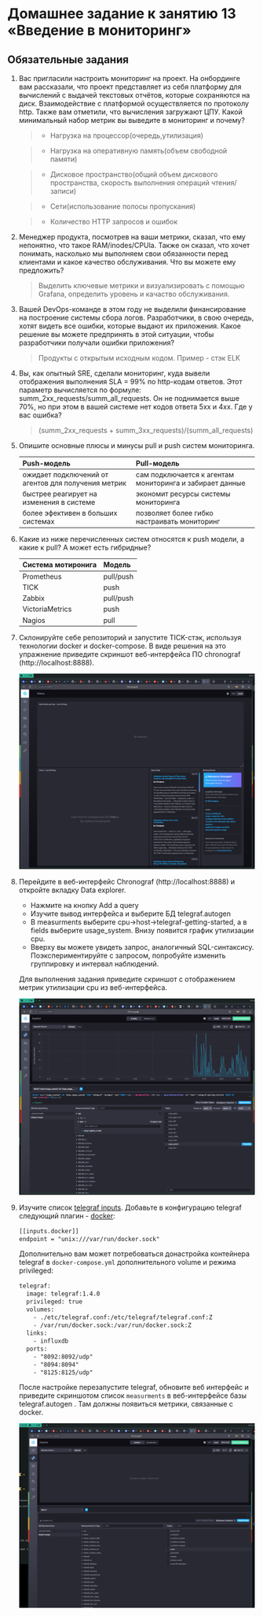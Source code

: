 # Домашнее задание к занятию 13 «Введение в мониторинг»

## Обязательные задания

1. Вас пригласили настроить мониторинг на проект. На онбординге вам рассказали, что проект представляет из себя платформу для вычислений с выдачей текстовых отчётов, которые сохраняются на диск. 
Взаимодействие с платформой осуществляется по протоколу http. Также вам отметили, что вычисления загружают ЦПУ. Какой минимальный набор метрик вы выведите в мониторинг и почему?

    > * Нагрузка на процессор(очередь,утилизация)
    
    > * Нагрузка на оперативную память(объем свободной памяти)

    > * Дисковое пространство(общий объем дискового пространства, скорость выполнения операций чтения/записи)

    > * Сети(использование полосы пропускания)

    > * Количество HTTP запросов и ошибок

2. Менеджер продукта, посмотрев на ваши метрики, сказал, что ему непонятно, что такое RAM/inodes/CPUla. Также он сказал, что хочет понимать, насколько мы выполняем свои обязанности перед клиентами и какое качество обслуживания. Что вы можете ему предложить?
   
    > Выделить ключевые метрики и визуализировать с помощью Grafana, определить уровень и качаство обслуживания.

3. Вашей DevOps-команде в этом году не выделили финансирование на построение системы сбора логов. Разработчики, в свою очередь, хотят видеть все ошибки, которые выдают их приложения. Какое решение вы можете предпринять в этой ситуации, чтобы разработчики получали ошибки приложения?
   
    > Продукты с открытым исходным кодом. Пример - стэк ELK 
   
4. Вы, как опытный SRE, сделали мониторинг, куда вывели отображения выполнения SLA = 99% по http-кодам ответов. 
Этот параметр вычисляется по формуле: summ_2xx_requests/summ_all_requests. Он не поднимается выше 70%, но при этом в вашей системе нет кодов ответа 5xx и 4xx. Где у вас ошибка?

    > (summ_2xx_requests + summ_3xx_requests)/(summ_all_requests)

5. Опишите основные плюсы и минусы pull и push систем мониторинга.

    |Push-модель|Pull-модель|
    |-----------|-----------|
    |ожидает подключений от агентов для получения метрик|сам подключается к агентам мониторинга и забирает данные|
    |быстрее реагирует на изменения в системе|экономит ресурсы системы мониторинга|
    |более эфективен в больших системах|позволяет более гибко настраивать мониторинг|

6. Какие из ниже перечисленных систем относятся к push модели, а какие к pull? А может есть гибридные?
    
    |Система мотиронига |Модель|
    |-------------------|------|
    |Prometheus|pull/push|
    |TICK|push|
    |Zabbix|pull/push|
    |VictoriaMetrics|push|
    |Nagios|pull|

7. Склонируйте себе репозиторий и запустите TICK-стэк, используя технологии docker и docker-compose. В виде решения на это упражнение приведите скриншот веб-интерфейса ПО chronograf (http://localhost:8888).
   
   ![](img/7.png)

8. Перейдите в веб-интерфейс Chronograf (http://localhost:8888) и откройте вкладку Data explorer.
    
    * Нажмите на кнопку Add a query
    * Изучите вывод интерфейса и выберите БД telegraf.autogen
    * В measurments выберите cpu->host->telegraf-getting-started, а в fields выберите usage_system. Внизу появится график утилизации cpu.
    * Вверху вы можете увидеть запрос, аналогичный SQL-синтаксису. Поэкспериментируйте с запросом, попробуйте изменить группировку и интервал наблюдений.
  
    Для выполнения задания приведите скриншот с отображением метрик утилизации cpu из веб-интерфейса.

    ![](img/8.png)

9. Изучите список [telegraf inputs](https://github.com/influxdata/telegraf/tree/master/plugins/inputs). Добавьте в конфигурацию telegraf следующий плагин - [docker](https://github.com/influxdata/telegraf/tree/master/plugins/inputs/docker):
    ```
    [[inputs.docker]]
    endpoint = "unix:///var/run/docker.sock"
    ```
    Дополнительно вам может потребоваться донастройка контейнера telegraf в `docker-compose.yml` дополнительного volume и 
    режима privileged:
    ```
    telegraf:
      image: telegraf:1.4.0
      privileged: true
      volumes:
        - ./etc/telegraf.conf:/etc/telegraf/telegraf.conf:Z
        - /var/run/docker.sock:/var/run/docker.sock:Z
      links:
        - influxdb
      ports:
        - "8092:8092/udp"
        - "8094:8094"
        - "8125:8125/udp"
    ```
    После настройке перезапустите telegraf, обновите веб интерфейс и приведите скриншотом список `measurments` в 
веб-интерфейсе базы telegraf.autogen . Там должны появиться метрики, связанные с docker.

    ![](img/9.png)